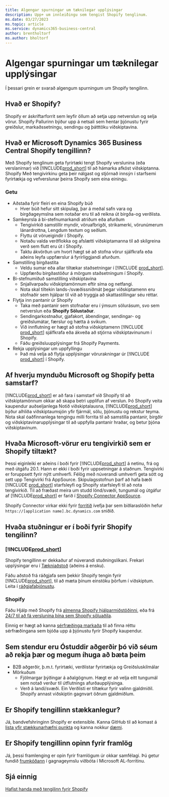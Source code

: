 ```yaml
---
title: Algengar spurningar um tæknilegar upplýsingar
description: Upp+ um innleiðingu sem tengist Shopify tenglinum.
ms.date: 03/27/2023
ms.topic: article
ms.service: dynamics365-business-central
author: brentholtorf
ms.author: bholtorf
---
```


# Algengar spurningar um tæknilegar upplýsingar

Í þessari grein er svarað algengum spurningum um Shopify tengilinn.

## Hvað er Shopify?

Shopify er áskriftarforrit sem leyfir öllum að setja upp netverslun og selja vörur.  Shopify Pallurinn býður upp á netsali sem hentar þjónustu fyrir greiðslur, markaðssetningu, sendingu og þátttöku viðskiptavina.

## Hvað er Microsoft Dynamics 365 Business Central Shopify tengillinn?

Með Shopify tenglinum geta fyrirtæki tengt Shopify verslunina (eða verslanirnar) við [!INCLUDE[prod_short](../includes/prod_short.md)] til að hámarka afköst viðskiptanna.  Shopify Með tengivirkinu geta þeir nálgast og stjórnað innsýn í starfsemi fyrirtækja og vefverslunar þeirra  Shopify  sem eina einingu.

### Getu

- Aðstaða fyrir fleiri en eina  Shopify  búð
  - Hver búð hefur sitt skipulag, þar á meðal safn vara og birgðageymslna sem notaðar eru til að reikna út birgða-og verðlista.  
- Samkeyrsla á bi-stefnumarkandi atriðum eða afurðum
  - Tengivirkið samstillir myndir, vöruafbrigði, strikamerki, vörunúmerum lánardrottna, Lengdum textum og seðlum.  
  - Flyttu út vörueigindir í Shopify.  
  - Notaðu valda verðflokka og afslætti viðskiptamanna til að skilgreina verð sem flutt eru út í Shopify.  
  - Taktu ákvörðun um hvort hægt sé að stofna vörur sjálfkrafa eða aðeins leyfa uppfærslur á fyrirliggjandi afurðum.  
- Samstilling birgðastita
  - Veldu sumar eða allar tiltækar staðsetningar í [!INCLUDE [prod_short](../includes/prod_short.md)].  
  - Uppfærðu birgðastöður á mörgum staðsetningum í Shopify.  
- Bi-stefnumiðuð samstilling viðskiptavina
  - Snjallvarpaðu viðskiptamönnum eftir síma og netfangi.  
  - Nota skal tiltekin lands-/svæðissniðmát þegar viðskiptamenn eru stofnaðir sem hjálpar til við að tryggja að skattastillingar séu réttar.  
- Flytja inn pantanir úr Shopify
  - Taka með pantanir sem stofnaðar eru í ýmsum sölurásum, svo sem netverslun eða  **Shopify  Sölustaður**.
  - Sendingarkostnaður, gjafakort, ábendingar, sendingar- og greiðslumátar, færslur og hætta á svikum.  
  - Við innflutning er hægt að stofna viðskiptamenn  [!INCLUDE [prod_short](../includes/prod_short.md)]  sjálfkrafa eða ákveða að stjórna viðskiptavinunum í Shopify.  
  - Fáðu greiðsluupplýsingar frá Shopify Payments.
- Rekja upplýsingar um uppfyllingu
  - Það má velja að flytja upplýsingar vörurakningar úr [!INCLUDE [prod_short](../includes/prod_short.md)] í Shopify.  

## Af hverju mynduðu Microsoft og Shopify þetta samstarf?

[!INCLUDE[prod_short](../includes/prod_long.md)] er að fara í samstarf við Shopify til að viðskiptamönnum okkar að skapa betri upplifun af verslun. Þó  Shopify  veita kaupendur auðseljanlega Notið viðskiptalausna,  [!INCLUDE[prod_short](../includes/prod_short.md)]  býður alhliða viðskiptaumsjón yfir fjármál, sölu, þjónustu og rekstur teyma. Nota skal óaðfinnanlega tengingu milli forrita til að samstilla pantanir, birgðir og viðskiptavinarupplýsingar til að uppfylla pantanir hraðar, og betur þjóna viðskiptavinum.

## Hvaða Microsoft-vörur eru tengivirkið sem er  Shopify  tiltækt?

Þessi eiginleiki er aðeins í boði fyrir [!INCLUDE[prod_short](../includes/prod_short.md)] á netinu, frá og með útgáfu 20.1. Hann er ekki í boði fyrir uppsetningar á staðnum. Tengivirki er foruppsett fyrir nýtt umhverfi. Félög með núverandi umhverfi geta sótt og sett upp Tengivirki frá AppSource. Skipulagsstofnun þarf að hafa bæði  [!INCLUDE [prod_short](../includes/prod_short.md)]  starfsleyfi og  Shopify  starfsleyfi til að nota tengivirkið. Til að fræðast meira um studd lönd/svæði, tungumál og útgáfur af  [!INCLUDE[prod_short](../includes/prod_short.md)] er farið í  [Shopify  Connector AppSource](https://go.microsoft.com/fwlink/?linkid=2196238).

 Shopify Connector virkar ekki fyrir  [forritið](/dynamics365/business-central/dev-itpro/deployment/embed-app-overview) ívefja þar sem biðlaraslóðin hefur  `https://[application name].bc.dynamics.com`  sniðið.

## Hvaða stuðningur er í boði fyrir Shopify tengilinn?

### [!INCLUDE[prod_short](../includes/prod_short.md)]

Shopify tengillinn er dekkaður af núverandi stuðningslíkani. Frekari upplýsingar eru í [Tækniaðstoð](/dynamics365/business-central/dev-itpro/administration//manage-technical-support) (aðeins á ensku).

Fáðu aðstoð frá ráðgjafa sem þekkir  Shopify  tengin fyrir  [!INCLUDE[prod_short](../includes/prod_short.md)], til að mæta þínum einstöku þörfum í viðskiptum. Leita í  [ráðgjafaþjónustu](https://aka.ms/BCShopifyConsultant).

### Shopify

Fáðu Hjálp með  Shopify  frá  [almenna  Shopify  hjálparmiðstöðinni](https://help.shopify.com/), eða frá  [24/7 til að fá verslunina þína sem  Shopify  söluaðila](https://help.shopify.com/questions#/).

Einnig er hægt að kanna  [sérfræðinga markaða](https://experts.shopify.com/)  til að finna réttu sérfræðingana sem bjóða upp á þjónustu fyrir  Shopify  kaupendur.

## Sem stendur eru Óstuddir aðgerðir þó við séum að rekja þær og megum íhuga að bæta þeim

- B2B aðgerðir, þ.m.t. fyrirtæki, verðlistar fyrirtækja og Greiðsluskilmálar
- Mörkuðum
  - Fjölmargar þýðingar á aðalgögnum. Hægt er að velja eitt tungumál sem notað verður til útflutnings afurðaupplýsinga.
  - Verð á landi/svæði. Ein Verðlisti er tiltækur fyrir valinn gjaldmiðil. Shopify annast viðskiptin gagnvart öðrum gjaldmiðlum.

## Er Shopify tengillinn stækkanlegur?

Já, bandvefshringinn  Shopify  er extensible. Kanna GitHub til að komast á  [lista yfir stækkunarhæfni punkta](https://github.com/microsoft/ALAppExtensions/tree/main/Apps/W1/Shopify)  og kanna nokkur  [dæmi](https://github.com/microsoft/ALAppExtensions/blob/main/Apps/W1/Shopify/extensibility_examples.md).

## Er Shopify tengillinn opinn fyrir framlög

Já, þessi framlenging er opin fyrir framlögum úr okkar samfélagi. Þú getur fundið [frumkóðann](https://github.com/microsoft/ALAppExtensions/tree/main/Apps/W1/Shopify) í gagnageymslu viðbóta í Microsoft AL-forritinu.

## Sjá einnig

[Hafist handa með tengilinn fyrir Shopify](get-started.md)  
